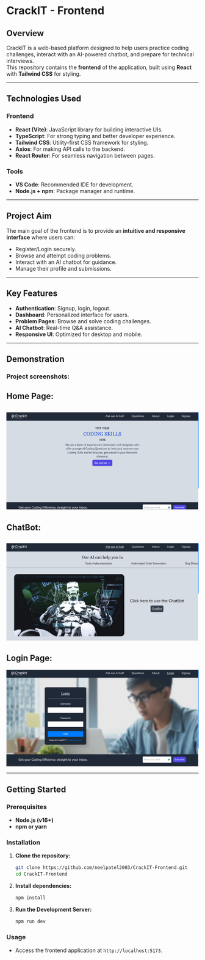 # CrackIT - Frontend

## Overview

CrackIT is a web-based platform designed to help users practice coding challenges, interact with an AI-powered chatbot, and prepare for technical interviews.  
This repository contains the **frontend** of the application, built using **React** with **Tailwind CSS** for styling.

---

## Technologies Used

### Frontend

- **React (Vite)**: JavaScript library for building interactive UIs.
- **TypeScript**: For strong typing and better developer experience.
- **Tailwind CSS**: Utility-first CSS framework for styling.
- **Axios**: For making API calls to the backend.
- **React Router**: For seamless navigation between pages.

### Tools

- **VS Code**: Recommended IDE for development.
- **Node.js + npm**: Package manager and runtime.

---

## Project Aim

The main goal of the frontend is to provide an **intuitive and responsive interface** where users can:

- Register/Login securely.
- Browse and attempt coding problems.
- Interact with an AI chatbot for guidance.
- Manage their profile and submissions.

---

## Key Features

- **Authentication**: Signup, login, logout.
- **Dashboard**: Personalized interface for users.
- **Problem Pages**: Browse and solve coding challenges.
- **AI Chatbot**: Real-time Q&A assistance.
- **Responsive UI**: Optimized for desktop and mobile.

---

## Demonstration

### Project screenshots:

## Home Page: 
![Home](./public/homepage.png)  
---
## ChatBot:
![Chatbot](./public/chatbot.png)  
---
## Login Page:
![Login](./public/loginpage.png)  

---

## Getting Started

### Prerequisites

- **Node.js (v16+)**
- **npm or yarn**

### Installation

1. **Clone the repository:**
   ```bash
   git clone https://github.com/neelpatel2003/CrackIT-Frontend.git
   cd CrackIT-Frontend
   
2. **Install dependencies:**
   ```bash
   npm install
   ```

3. **Run the Development Server:**
   ```bash
   npm run dev
   ```
### Usage

- Access the frontend application at `http://localhost:5173`.
